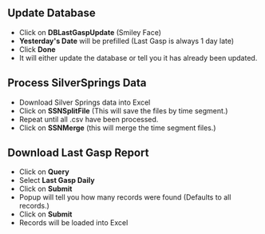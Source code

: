 <h2>Update Database</h2>

- Click on <b>DBLastGaspUpdate</b> (Smiley Face)
- <b>Yesterday's Date</b> will be prefilled (Last Gasp is always 1 day late)
- Click <b>Done</b>
- It will either update the database or tell you it has already been updated.

<h2>Process SilverSprings Data</h2>

- Download Silver Springs data into Excel
- Click on <b>SSNSplitFile</b> (This will save the files by time segment.)
- Repeat until all .csv have been processed.
- Click on <b>SSNMerge</b> (this will merge the time segment files.)

<h2>Download Last Gasp Report</h2>

- Click on <b>Query</b>
- Select <b>Last Gasp Daily</b>
- Click on <b>Submit</b>
- Popup will tell you how many records were found (Defaults to all records.)
- Click on <b>Submit</b>
- Records will be loaded into Excel
